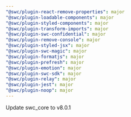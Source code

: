 ```yaml
---
"@swc/plugin-react-remove-properties": major
"@swc/plugin-loadable-components": major
"@swc/plugin-styled-components": major
"@swc/plugin-transform-imports": major
"@swc/plugin-swc-confidential": major
"@swc/plugin-remove-console": major
"@swc/plugin-styled-jsx": major
"@swc/plugin-swc-magic": major
"@swc/plugin-formatjs": major
"@swc/plugin-prefresh": major
"@swc/plugin-emotion": major
"@swc/plugin-swc-sdk": major
"@swc/plugin-relay": major
"@swc/plugin-jest": major
"@swc/plugin-noop": major
---
```


Update swc_core to v8.0.1
